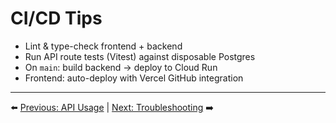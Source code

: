 # CI/CD Tips


- Lint & type-check frontend + backend
- Run API route tests (Vitest) against disposable Postgres
- On `main`: build backend → deploy to Cloud Run
- Frontend: auto-deploy with Vercel GitHub integration

---

⬅️ [Previous: API Usage](./08-API-Usage.md) | [Next: Troubleshooting](./10-Troubleshooting.md) ➡️
